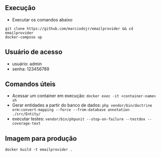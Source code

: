 ## Execução

- Executar os comandos abaixo
```
git clone https://github.com/marciodojr/emailprovider && cd emailprovider
docker-compose up
```

## Usuário de acesso
- usuário: admin
- senha: 123456789

## Comandos úteis
- Acessar um container em execução: `docker exec -it <container-name> sh`
- Gerar entidades a partir do banco de dados: `php vendor/bin/doctrine orm:convert-mapping --force --from-database annotation ./src/Entity/`
- executar testes: `vendor/bin/phpunit --stop-on-failure --testdox --coverage-text`

## Imagem para produção
```
docker build -t emailprovider .
```